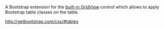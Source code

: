A Bootstrap extension for the [built-in GridView](/docs/controls/builtin/GridView/{branch}) control which allows to apply Bootstrap table classes on the table.

<http://getbootstrap.com/css/#tables>